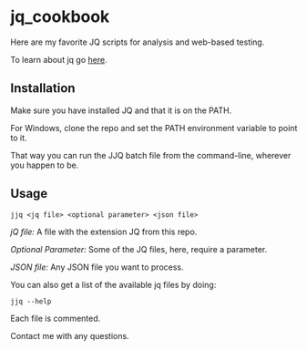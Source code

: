 # jq_cookbook
Here are my favorite JQ scripts for analysis and web-based testing.

To learn about jq go [here](https://stedolan.github.io/jq/manual/).

## Installation

Make sure you have installed JQ and that it is on the PATH.

For Windows, clone the repo and set the PATH environment variable to point to it. 

That way you can run the JJQ batch file from the command-line, wherever you happen to be.

## Usage

```jjq <jq file> <optional parameter> <json file>```

*jQ file:* A file with the extension JQ from this repo.

*Optional Parameter:* Some of the JQ files, here, require a parameter.

*JSON file:* Any JSON file you want to process.

You can also get a list of the available jq files by doing:

```jjq --help```

Each file is commented.

Contact me with any questions.
